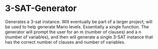 # 3-SAT-Generator
Generates a 3-sat instance. Will eventually be part of a larger project; will be used to help generate Mario levels. 
Essentially a single function. The generator will prompt the user for an m (number of clauses) and a n (number of variables), and then will generate a single 3-SAT instance that has the correct number of clauses and number of variables. 
